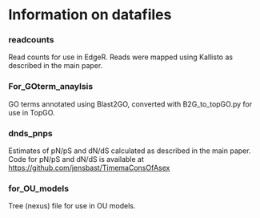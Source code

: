 # Information on datafiles

### readcounts

Read counts for use in EdgeR. Reads were mapped using Kallisto as described in the main paper.

### For_GOterm_anaylsis

GO terms annotated using Blast2GO, converted with B2G_to_topGO.py for use in TopGO.

### dnds_pnps

Estimates of pN/pS and dN/dS calculated as described in the main paper. Code for pN/pS and dN/dS is available at https://github.com/jensbast/TimemaConsOfAsex

### for_OU_models

Tree (nexus) file for use in OU models.
